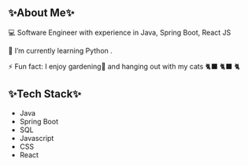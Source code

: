 ## ✨About Me✨
💻 Software Engineer with experience in Java, Spring Boot, React JS

 🌱 I’m currently learning  Python .
 
 ⚡ Fun fact:   I enjoy gardening🌹 and hanging out with my cats :black_cat: :black_cat: 🐈

## ✨Tech Stack✨
- Java
- Spring Boot
- SQL
- Javascript
- CSS
- React
  


<!--
**SheenaSalmon/SheenaSalmon** is a ✨ _special_ ✨ repository because its `README.md` (this file) appears on your GitHub profile.


JavaScript Python Java HTML5 TypeScript CSS3 Express.js JWT jQuery NPM Next JS NodeJS Nodemon React React Query React Router Redux TailwindCSS Webpack AmazonDynamoDB Postgres MySQL MongoDB SQLite GitHub Actions GitHub Git Docker ESLint Postman NodeJS AWS Nodemon MongoDB Vite SQLite Docker
Here are some ideas to get you started:

- 🔭 I’m currently working on ...
- 🌱 I’m currently learning ...
- 👯 I’m looking to collaborate on ...
- 🤔 I’m looking for help with ...
- 💬 Ask me about ...
- 📫 How to reach me: ...
- 😄 Pronouns: ...
- ⚡ Fun fact: ...
-->

